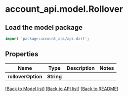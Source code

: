 # account_api.model.Rollover

## Load the model package
```dart
import 'package:account_api/api.dart';
```

## Properties
Name | Type | Description | Notes
------------ | ------------- | ------------- | -------------
**rolloverOption** | **String** |  | 

[[Back to Model list]](../README.md#documentation-for-models) [[Back to API list]](../README.md#documentation-for-api-endpoints) [[Back to README]](../README.md)


